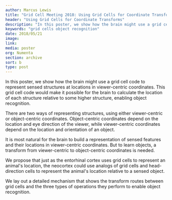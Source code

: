 ```yaml
---
author: Marcus Lewis
title: "Grid Cell Meeting 2018: Using Grid Cells for Coordinate Transforms"
header: "Using Grid Cells for Coordinate Transforms"
description: "In this poster, we show how the brain might use a grid cell code to represent 1) sensed structures at locations in viewer-centric coordinates and 2) sensed features and locations in object-centric coordinates. We lay out a mechanism that shows the transform routes between grid cells that enable object recognition."
keywords: "grid cells object recognition"
date: 2018/05/21
image:
link:
media: poster
org: Numenta
section: archive
sort: b
type: post
---
```


In this poster, we show how the brain might use a grid cell code to represent sensed structures at locations in viewer-centric coordinates. This grid cell code would make it possible for the brain to calculate the location of each structure relative to some higher structure, enabling object recognition.

There are two ways of representing structures, using either viewer-centric or object-centric coordinates. Object-centric coordinates depend on the location and eye direction of the viewer, while viewer-centric coordinates depend on the location and orientation of an object.

It is most natural for the brain to build a representation of sensed features and their locations in viewer-centric coordinates. But to learn objects, a transform from viewer-centric to object-centric coordinates is needed.

We propose that just as the entorhinal cortex uses grid cells to represent an animal's location, the neocortex could use analogs of grid cells and head-direction cells to represent the animal's location relative to a sensed object.

We lay out a detailed mechanism that shows the transform routes between grid cells and the three types of operations they perform to enable object recognition.
